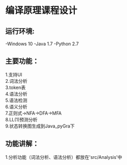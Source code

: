 # 编译原理课程设计 

运行环境:
----
-Windows 10
-Java 1.7
-Python 2.7 <br> 

主要功能：
----
1.支持UI <br> 
2.词法分析<br> 
3.token表<br> 
4.语法分析<br> 
5.语法检测<br> 
6.语义分析<br> 
7.正则式->NFA->DFA->MFA<br> 
8.LL(1)预测分析<br> 
9.状态转换图生成到Java_pyGra下<br>

功能讲解：
----
1.分析功能（词法分析、语法分析）都放在'src/Analysis'中
